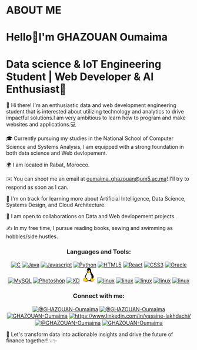# ABOUT ME
Hello👋I'm GHAZOUAN Oumaima
===========================

Data science & IoT Engineering Student | Web Developer & AI Enthusiast🌟
================================================
👋 Hi there! I'm an enthusiastic data and web development engineering student that is interested about utilizing technology and analytics to drive impactful solutions.I am very ambitious
to learn how to program and make websites and applications.💻

🎓 Currently pursuing my studies in the National School of Computer Science and Systems Analysis, I am equipped with a strong foundation in both data science and Web devlopement. 

🌍 I am located in Rabat, Morocco.

✉️  You can shoot me an email at oumaima_ghazouan@um5.ac.ma! I'll try to respond as soon as I can.

🌱  I'm on track for learning more about Artificial Intelligence, Data Science, Systems Design, and Cloud Architecture.

🤝 I am open to collaborations on Data and Web devlopement projects.

✍️ In my free time, I pursue reading books, sewing and swimming as hobbies/side hustles.





<h3 align="center">Languages and Tools:</h3>

<p align="center">
<a href="https://docs.microsoft.com/en-us/cpp/?view=msvc-170" target="_blank" rel="noreferrer"><img src="https://raw.githubusercontent.com/danielcranney/readme-generator/main/public/icons/skills/c-colored.svg" width="36" height="36" alt="C" /></a>
<a href="https://www.oracle.com/java/" target="_blank" rel="noreferrer"><img src="https://raw.githubusercontent.com/danielcranney/readme-generator/main/public/icons/skills/java-colored.svg" width="36" height="36" alt="Java" /></a>
<a href="https://developer.mozilla.org/en-US/docs/Web/JavaScript" target="_blank" rel="noreferrer"><img src="https://raw.githubusercontent.com/danielcranney/readme-generator/main/public/icons/skills/javascript-colored.svg" width="36" height="36" alt="Javascript" /></a>
<a href="https://www.python.org/" target="_blank" rel="noreferrer"><img src="https://raw.githubusercontent.com/danielcranney/readme-generator/main/public/icons/skills/python-colored.svg" width="36" height="36" alt="Python" /></a>
<a href="https://developer.mozilla.org/en-US/docs/Glossary/HTML5" target="_blank" rel="noreferrer"><img src="https://raw.githubusercontent.com/danielcranney/readme-generator/main/public/icons/skills/html5-colored.svg" width="36" height="36" alt="HTML5" /></a>
<a href="https://reactjs.org/" target="_blank" rel="noreferrer"><img src="https://raw.githubusercontent.com/danielcranney/readme-generator/main/public/icons/skills/react-colored.svg" width="36" height="36" alt="React" /></a>
<a href="https://www.w3.org/TR/CSS/#css" target="_blank" rel="noreferrer"><img src="https://raw.githubusercontent.com/danielcranney/readme-generator/main/public/icons/skills/css3-colored.svg" width="36" height="36" alt="CSS3" /></a>
<a href="https://www.oracle.com/uk/index.html" target="_blank" rel="noreferrer"><img src="https://raw.githubusercontent.com/danielcranney/readme-generator/main/public/icons/skills/oracle-colored.svg" width="36" height="36" alt="Oracle" /></a>
<a href="https://www.mysql.com/" target="_blank" rel="noreferrer"><img src="https://raw.githubusercontent.com/danielcranney/readme-generator/main/public/icons/skills/mysql-colored.svg" width="36" height="36" alt="MySQL" /></a>
<a href="https://www.adobe.com/uk/products/photoshop.html" target="_blank" rel="noreferrer"><img src="https://raw.githubusercontent.com/danielcranney/readme-generator/main/public/icons/skills/photoshop-colored.svg" width="36" height="36" alt="Photoshop" /></a>
<a href="https://www.adobe.com/uk/products/xd.html" target="_blank" rel="noreferrer"><img src="https://raw.githubusercontent.com/danielcranney/readme-generator/main/public/icons/skills/xd-colored.svg" width="36" height="36" alt="XD" /></a>
<a href="https://www.linux.org/" target="_blank" rel="noreferrer"><img src="https://raw.githubusercontent.com/devicons/devicon/master/icons/linux/linux-original.svg" alt="linux" width="40" height="40"/></a>
<a href="https://laravel.com/" target="_blank" rel="noreferrer"><img src="https://github.com/laravel/art/blob/master/laravel-logo.png" alt="linux" width="40" height="40"/></a>
<a href="https://symfony.com/" target="_blank" rel="noreferrer"><img src="https://github.com/laravel/art/blob/master/laravel-logo.png" alt="linux" width="40" height="40"/></a>
<a href="https://www.php.net/" target="_blank" rel="noreferrer"><img src="https://upload.wikimedia.org/wikipedia/commons/2/27/PHP-logo.svg" alt="linux" width="40" height="40"/></a>    
<a href="https://www.apachefriends.org/" target="_blank" rel="noreferrer"><img src="https://github.com/laravel/art/blob/master/laravel-logo.png" alt="linux" width="40" height="40"/></a> 
<a href="https://www.phpmyadmin.net/" target="_blank" rel="noreferrer"><img src="https://github.com/laravel/art/blob/master/laravel-logo.png" alt="linux" width="40" height="40"/></a> 
</p>



<h3 align="center">Connect with me:</h3>
<p align="center">
<a href="https://instagram.com/ouma5gh?igshid=MzNlNGNkZWQ4Mg==" target="blank"><img align="center" src="https://raw.githubusercontent.com/codemaker2015/github-profile-readme-generator/master/src/images/icons/Social/instagram.svg" alt="@GHAZOUAN-Oumaima" height="30" width="40" /></a>
<a href="https://facebook/oumayma.ghzoinne.9" target="blank"><img align="center" src="https://raw.githubusercontent.com/codemaker2015/github-profile-readme-generator/master/src/images/icons/Social/facebook.svg" alt="@GHAZOUAN-Oumaima" height="30" width="40" /></a>
<a href="https://twitter.com/OUMA_GHAZOUAN" target="blank"><img align="center" src="https://raw.githubusercontent.com/codemaker2015/github-profile-readme-generator/master/src/images/icons/Social/twitter.svg" alt="GHAZOUAN-Oumaima" height="30" width="40" /></a>
<a href="https://www.linkedin.com/in/oumaima-ghazouan-199a0922a" target="blank"><img align="center" src="https://raw.githubusercontent.com/codemaker2015/github-profile-readme-generator/master/src/images/icons/Social/linked-in-alt.svg" alt="https://www.linkedin.com/in/yassine-lakhdachi/" height="30" width="40" /></a>
<a href="" target="blank"><img align="center" src="https://raw.githubusercontent.com/codemaker2015/github-profile-readme-generator/master/src/images/icons/Social/medium.svg" alt="@GHAZOUAN-Oumaima" height="30" width="40" /></a>
<a href="" target="blank"><img align="center" src="https://raw.githubusercontent.com/codemaker2015/github-profile-readme-generator/master/src/images/icons/Social/codeforces.svg" alt="GHAZOUAN-Oumaima" height="30" width="40" /></a>


</p>


🚀 Let's transform data into actionable insights and drive the future of finance together! 💡✨
